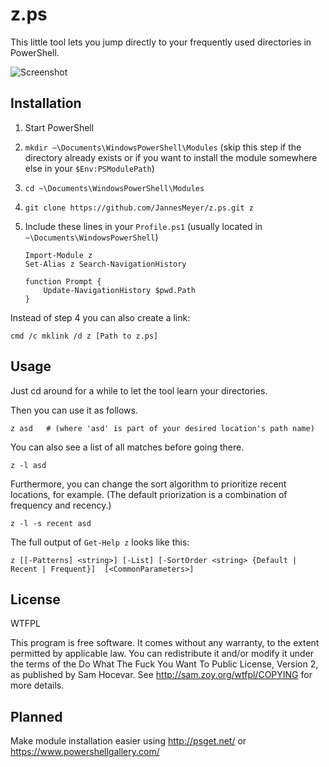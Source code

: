 z.ps
====

This little tool lets you jump directly to your frequently used directories in PowerShell.

![Screenshot](https://user-images.githubusercontent.com/704336/55840624-5983a880-5b2c-11e9-8692-f28123c36712.png)


Installation
------------

 1. Start PowerShell

 2. `mkdir ~\Documents\WindowsPowerShell\Modules`
(skip this step if the directory already exists or if you want to install the module somewhere else in your `$Env:PSModulePath`)

 3. `cd ~\Documents\WindowsPowerShell\Modules`

 4. `git clone https://github.com/JannesMeyer/z.ps.git z`

 5. Include these lines in your `Profile.ps1` (usually located in `~\Documents\WindowsPowerShell`)

		Import-Module z
		Set-Alias z Search-NavigationHistory

		function Prompt {
			Update-NavigationHistory $pwd.Path
		}


Instead of step 4 you can also create a link:

	cmd /c mklink /d z [Path to z.ps]


Usage
-----

Just cd around for a while to let the tool learn your directories.

Then you can use it as follows.

	z asd   # (where 'asd' is part of your desired location's path name)

You can also see a list of all matches before going there.

	z -l asd

Furthermore, you can change the sort algorithm to prioritize recent locations, for example. (The default priorization is a combination of frequency and recency.)

	z -l -s recent asd

The full output of `Get-Help z` looks like this:

	z [[-Patterns] <string>] [-List] [-SortOrder <string> {Default | Recent | Frequent}]  [<CommonParameters>]


License
-------

WTFPL

This program is free software. It comes without any warranty, to the extent permitted by applicable law. You can redistribute it and/or modify it under the terms of the Do What The Fuck You Want To Public License, Version 2, as published by Sam Hocevar. See http://sam.zoy.org/wtfpl/COPYING for more details.


Planned
-------

Make module installation easier using http://psget.net/ or https://www.powershellgallery.com/
